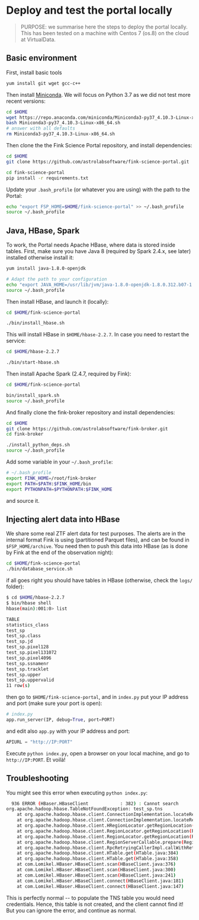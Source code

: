 # Deploy and test the portal locally

> PURPOSE:
> we summarise here the steps to deploy the portal locally. This has been tested on a machine with Centos 7 (os.8) on the cloud at VirtualData.

## Basic environment

First, install basic tools

```bash
yum install git wget gcc-c++
```

Then install [Miniconda](https://docs.conda.io/en/latest/miniconda.html). We will focus on Python 3.7 as we did not test more recent versions:

```bash
cd $HOME
wget https://repo.anaconda.com/miniconda/Miniconda3-py37_4.10.3-Linux-x86_64.sh
bash Miniconda3-py37_4.10.3-Linux-x86_64.sh
# answer with all defaults
rm Miniconda3-py37_4.10.3-Linux-x86_64.sh
```

Then clone the the Fink Science Portal repository, and install dependencies:

```bash
cd $HOME
git clone https://github.com/astrolabsoftware/fink-science-portal.git

cd fink-science-portal
pip install -r requirements.txt
```

Update your `.bash_profile` (or whatever you are using) with the path to the Portal:

```bash
echo "export FSP_HOME=$HOME/fink-science-portal" >> ~/.bash_profile
source ~/.bash_profile
```

## Java, HBase, Spark

To work, the Portal needs Apache HBase, where data is stored inside tables. First, make sure you have Java 8 (required by Spark 2.4.x, see later) installed otherwise install it:

```bash
yum install java-1.8.0-openjdk

# Adapt the path to your configuration
echo "export JAVA_HOME=/usr/lib/jvm/java-1.8.0-openjdk-1.8.0.312.b07-1.el7_9.x86_64/jre" >> ~/.bash_profile
source ~/.bash_profile
```

Then install HBase, and launch it (locally):

```bash
cd $HOME/fink-science-portal

./bin/install_hbase.sh
```

This will install HBase in `$HOME/hbase-2.2.7`. In case you need to restart the service:

```bash
cd $HOME/hbase-2.2.7

./bin/start-hbase.sh
```

Then install Apache Spark (2.4.7, required by Fink):

```bash
cd $HOME/fink-science-portal

bin/install_spark.sh
source ~/.bash_profile
```

And finally clone the fink-broker repository and install dependencies:

```bash
cd $HOME
git clone https://github.com/astrolabsoftware/fink-broker.git
cd fink-broker

./install_python_deps.sh
source ~/.bash_profile
```

Add some variable in your `~/.bash_profile`:

```bash
# ~/.bash_profile
export FINK_HOME=/root/fink-broker
export PATH=$PATH:$FINK_HOME/bin
export PYTHONPATH=$PYTHONPATH:$FINK_HOME
```

and source it.

## Injecting alert data into HBase

We share some real ZTF alert data for test purposes. The alerts are in the internal format Fink is using (partitioned Parquet files), and can be found in `$FSP_HOME/archive`. You need then to push this data into HBase (as is done by Fink at the end of the observation night):

```bash
cd $HOME/fink-science-portal
./bin/database_service.sh
```

if all goes right you should have tables in HBase (otherwise, check the `logs/` folder):

```bash
$ cd $HOME/hbase-2.2.7
$ bin/hbase shell
hbase(main):001:0> list

TABLE
statistics_class
test_sp
test_sp.class
test_sp.jd
test_sp.pixel128
test_sp.pixel131072
test_sp.pixel4096
test_sp.ssnamenr
test_sp.tracklet
test_sp.upper
test_sp.uppervalid
11 row(s)
```

then go to `$HOME/fink-science-portal`, and in `index.py` put your IP address and port (make sure your port is open):

```python
# index.py
app.run_server(IP, debug=True, port=PORT)
```

and edit also `app.py` with your IP address and port:

```python
APIURL = "http://IP:PORT"
```

Execute `python index.py`, open a browser on your local machine, and go to `http://IP:PORT`. Et voilà!

## Troubleshooting

You might see this error when executing `python index.py`:

```bash
  936 ERROR (HBaser.HBaseClient            : 382) : Cannot search
org.apache.hadoop.hbase.TableNotFoundException: test_sp.tns
	at org.apache.hadoop.hbase.client.ConnectionImplementation.locateRegionInMeta(ConnectionImplementation.java:889)
	at org.apache.hadoop.hbase.client.ConnectionImplementation.locateRegion(ConnectionImplementation.java:784)
	at org.apache.hadoop.hbase.client.HRegionLocator.getRegionLocation(HRegionLocator.java:64)
	at org.apache.hadoop.hbase.client.RegionLocator.getRegionLocation(RegionLocator.java:58)
	at org.apache.hadoop.hbase.client.RegionLocator.getRegionLocation(RegionLocator.java:47)
	at org.apache.hadoop.hbase.client.RegionServerCallable.prepare(RegionServerCallable.java:223)
	at org.apache.hadoop.hbase.client.RpcRetryingCallerImpl.callWithRetries(RpcRetryingCallerImpl.java:105)
	at org.apache.hadoop.hbase.client.HTable.get(HTable.java:384)
	at org.apache.hadoop.hbase.client.HTable.get(HTable.java:358)
	at com.Lomikel.HBaser.HBaseClient.scan(HBaseClient.java:376)
	at com.Lomikel.HBaser.HBaseClient.scan(HBaseClient.java:300)
	at com.Lomikel.HBaser.HBaseClient.scan(HBaseClient.java:241)
	at com.Lomikel.HBaser.HBaseClient.connect(HBaseClient.java:181)
	at com.Lomikel.HBaser.HBaseClient.connect(HBaseClient.java:147)
```

This is perfectly normal -- to populate the TNS table you would need credentials. Hence, this table is not created, and the client cannot find it! But you can ignore the error, and continue as normal.


